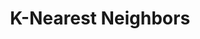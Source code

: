 ---
slug: knearest-neighbors
title: K-Nearest Neighbors
navigation: [
	{
		side: "left",
		title: "Regresión Logistica",
		link: "regresion-logistica"
	},
	{
		side: "right",
		title: "Árboles de decisión",
		link: "arboles-de-decision"
	}
]
---